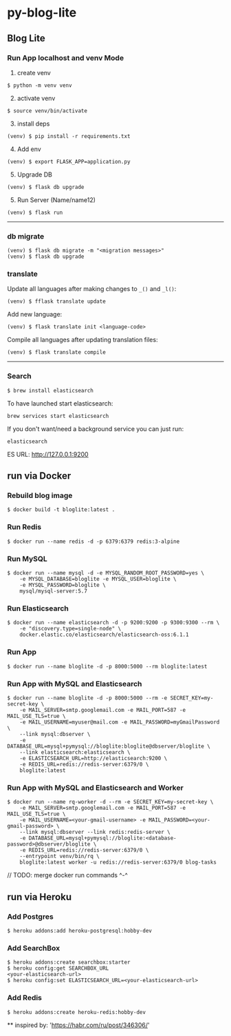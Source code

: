 # py-blog-lite

## Blog Lite

### Run App localhost and venv Mode

1. create venv
```shell script
$ python -m venv venv
```

2. activate venv
```shell script
$ source venv/bin/activate
```

3. install deps
```shell script
(venv) $ pip install -r requirements.txt
```

4. Add env
```shell script
(venv) $ export FLASK_APP=application.py
```

5. Upgrade DB
```shell script
(venv) $ flask db upgrade
```

5. Run Server (Name/name12)
```shell script
(venv) $ flask run
```

______________________________________________________

### db migrate
```shell script
(venv) $ flask db migrate -m "<migration messages>"
(venv) $ flask db upgrade
```

### translate
Update all languages after making changes to `_()` and `_l()`:
```shell script
(venv) $ fflask translate update
```

Add new language:
```shell script
(venv) $ flask translate init <language-code>
```

Compile all languages after updating translation files:
```shell script
(venv) $ flask translate compile
```

________________________________________________________

### Search
```shell script
$ brew install elasticsearch
```
To have launched start elasticsearch:
```shell script
brew services start elasticsearch
```
If you don't want/need a background service you can just run:
```shell script
elasticsearch
```

ES URL: http://127.0.0.1:9200


## run via Docker

### Rebuild blog image
```shell script
$ docker build -t bloglite:latest .
```

### Run Redis
```shell script
$ docker run --name redis -d -p 6379:6379 redis:3-alpine
````
### Run MySQL
```shell script
$ docker run --name mysql -d -e MYSQL_RANDOM_ROOT_PASSWORD=yes \
    -e MYSQL_DATABASE=bloglite -e MYSQL_USER=bloglite \
    -e MYSQL_PASSWORD=bloglite \
    mysql/mysql-server:5.7
```
### Run Elasticsearch
```shell script
$ docker run --name elasticsearch -d -p 9200:9200 -p 9300:9300 --rm \
    -e "discovery.type=single-node" \
    docker.elastic.co/elasticsearch/elasticsearch-oss:6.1.1
```
### Run App
```shell script
$ docker run --name bloglite -d -p 8000:5000 --rm bloglite:latest
```

### Run App with MySQL and Elasticsearch
```shell script
$ docker run --name bloglite -d -p 8000:5000 --rm -e SECRET_KEY=my-secret-key \
    -e MAIL_SERVER=smtp.googlemail.com -e MAIL_PORT=587 -e MAIL_USE_TLS=true \
    -e MAIL_USERNAME=myuser@mail.com -e MAIL_PASSWORD=myGmailPassword \
    --link mysql:dbserver \
    -e DATABASE_URL=mysql+pymysql://bloglite:bloglite@dbserver/bloglite \
    --link elasticsearch:elasticsearch \
    -e ELASTICSEARCH_URL=http://elasticsearch:9200 \
    -e REDIS_URL=redis://redis-server:6379/0 \
    bloglite:latest
```
### Run App with MySQL and Elasticsearch and Worker
```shell script
$ docker run --name rq-worker -d --rm -e SECRET_KEY=my-secret-key \
    -e MAIL_SERVER=smtp.googlemail.com -e MAIL_PORT=587 -e MAIL_USE_TLS=true \
    -e MAIL_USERNAME=<your-gmail-username> -e MAIL_PASSWORD=<your-gmail-password> \
    --link mysql:dbserver --link redis:redis-server \
    -e DATABASE_URL=mysql+pymysql://bloglite:<database-password>@dbserver/bloglite \
    -e REDIS_URL=redis://redis-server:6379/0 \
    --entrypoint venv/bin/rq \
    bloglite:latest worker -u redis://redis-server:6379/0 blog-tasks
```
// TODO: merge docker run commands ^-^


## run via Heroku

### Add Postgres
```shell script
$ heroku addons:add heroku-postgresql:hobby-dev
```

### Add SearchBox
```shell script
$ heroku addons:create searchbox:starter
$ heroku config:get SEARCHBOX_URL
<your-elasticsearch-url>
$ heroku config:set ELASTICSEARCH_URL=<your-elasticsearch-url>
```

### Add Redis
```shell script
$ heroku addons:create heroku-redis:hobby-dev
```

** inspired by: 'https://habr.com/ru/post/346306/'
